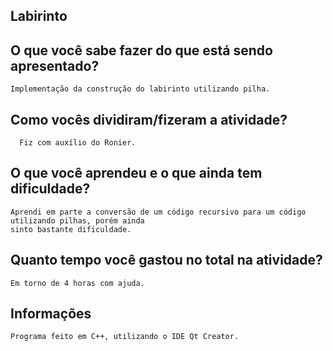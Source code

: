 ## Labirinto
## O que você sabe fazer do que está sendo apresentado?   
	Implementação da construção do labirinto utilizando pilha.

## Como vocês dividiram/fizeram a atividade?   
	  Fiz com auxílio do Ronier. 
  
## O que você aprendeu e o que ainda tem dificuldade?  
	Aprendi em parte a conversão de um código recursivo para um código utilizando pilhas, porém ainda 
  	sinto bastante dificuldade.
  
## Quanto tempo você gastou no total na atividade?
	Em torno de 4 horas com ajuda.

## Informações
	Programa feito em C++, utilizando o IDE Qt Creator.

